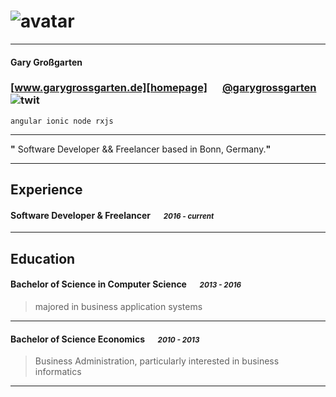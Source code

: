 # ![avatar][]

---

#### Gary Großgarten
### [www.garygrossgarten.de][homepage] &emsp; [@garygrossgarten][twitter] ![twit][]
`angular ionic node rxjs`

---
**"** Software Developer && Freelancer based in Bonn, Germany.**"**


---
## Experience
#### Software Developer & Freelancer &emsp; <small>*2016 - current*</small>

---
## Education
#### Bachelor of Science in Computer Science &emsp; <small>*2013 - 2016*</small>
> majored in business application systems

---
#### Bachelor of Science Economics &emsp; <small>*2010 - 2013*</small>
> Business Administration, particularly interested in business informatics

---
[avatar]: https://avatars1.githubusercontent.com/u/8986373?s=460&v=4
[homepage]: https://www.garygrossgarten.de
[twitter]: https://twitter.com/garygrossgarten
[twit]: http://cdn-careers.sstatic.net/careers/Img/icon-twitter.png?v=b1bd58ad2034